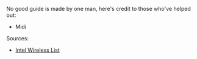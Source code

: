 No good guide is made by one man, here's credit to those who've helped out:

* Midi



Sources:
   * [Intel Wireless List](https://www.intel.ca/content/www/ca/en/support/articles/000005511/network-and-i-o/wireless-networking.html)
